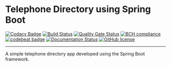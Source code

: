 # Telephone Directory using Spring Boot

[![Codacy Badge](https://api.codacy.com/project/badge/Grade/c12786f379504e96aff5d51fba18b6ff)](https://app.codacy.com/app/chandanv89/Telephone-Directory-Spring-Boot?utm_source=github.com&utm_medium=referral&utm_content=chandanv89/Telephone-Directory-Spring-Boot&utm_campaign=Badge_Grade_Settings)
[![Build Status](https://travis-ci.org/chandanv89/Telephone-Directory-Spring-Boot.svg?version=latest)](https://travis-ci.org/chandanv89/Telephone-Directory-Spring-Boot)
[![Quality Gate Status](https://sonarcloud.io/api/project_badges/measure?project=com.github.chandanv89%3Atelephone-directory-spring&metric=alert_status)](https://sonarcloud.io/api/project_badges/measure?project=com.github.chandanv89%3Atelephone-directory-spring&metric=alert_status)
[![BCH compliance](https://bettercodehub.com/edge/badge/chandanv89/Telephone-Directory-Spring-Boot?version=latest)](https://bettercodehub.com/results/chandanv89/Telephone-Directory-Spring-Boot)
[![codebeat badge](https://codebeat.co/badges/37b5a28b-14d6-407f-954a-e6dd790545fa)](https://codebeat.co/projects/github-com-chandanv89-telephone-directory-spring-boot-master)
[![Documentation Status](https://readthedocs.org/projects/ansicolortags/badge/?version=latest)](https://chandanv89.github.io/Telephone-Directory-Spring-Boot/)
[![GitHub license](https://img.shields.io/github/license/Naereen/StrapDown.js.svg)](https://github.com/chandanv89/Telephone-Directory-Spring-Boot/blob/master/LICENSE)
<hr />

A simple telephone directory app developed using the Spring Boot framework.